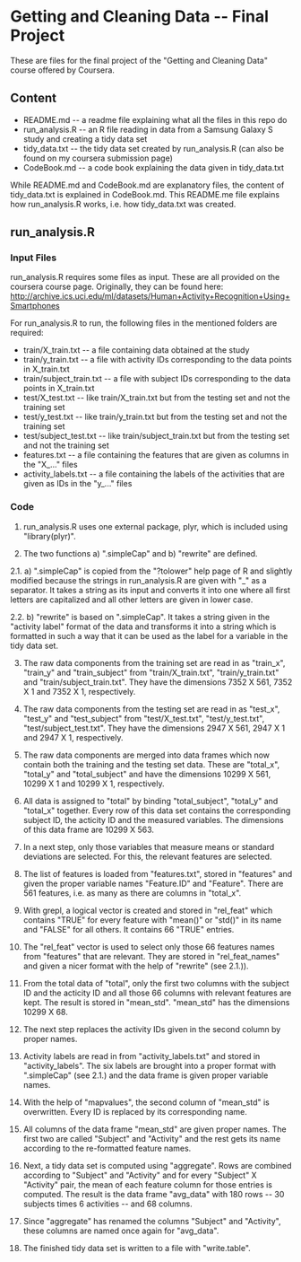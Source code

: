 # Getting and Cleaning Data -- Final Project

These are files for the final project of the "Getting and Cleaning Data" course offered by Coursera.

## Content
- README.md -- a readme file explaining what all the files in this repo do
- run_analysis.R -- an R file reading in data from a Samsung Galaxy S study and creating a tidy data set
- tidy_data.txt -- the tidy data set created by run_analysis.R (can also be found on my coursera submission page)
- CodeBook.md -- a code book explaining the data given in tidy_data.txt

While README.md and CodeBook.md are explanatory files, the content of tidy_data.txt is explained in CodeBook.md. 
This README.me file explains how run_analysis.R works, i.e. how tidy_data.txt was created.

## run_analysis.R

### Input Files

run_analysis.R requires some files as input. These are all provided on the coursera course page. Originally, they 
can be found here: http://archive.ics.uci.edu/ml/datasets/Human+Activity+Recognition+Using+Smartphones

For run_analysis.R to run, the following files in the mentioned folders are required:
- train/X_train.txt -- a file containing data obtained at the study
- train/y_train.txt -- a file with activity IDs corresponding to the data points in X_train.txt
- train/subject_train.txt -- a file with subject IDs corresponding to the data points in X_train.txt
- test/X_test.txt -- like train/X_train.txt but from the testing set and not the training set
- test/y_test.txt -- like train/y_train.txt but from the testing set and not the training set
- test/subject_test.txt -- like train/subject_train.txt but from the testing set and not the training set
- features.txt -- a file containing the features that are given as columns in the "X_..." files
- activity_labels.txt -- a file containing the labels of the activities that are given as IDs in the "y_..." files

### Code

1. run_analysis.R uses one external package, plyr, which is included using "library(plyr)".

2. The two functions a) ".simpleCap" and b) "rewrite" are defined. 

2.1. a) ".simpleCap" is copied from the "?tolower" help page of R and slightly modified because the strings in 
run_analysis.R are given with "_" as a separator. It takes a string as its input and converts it into one where all 
first letters are capitalized and all other letters are given in lower case.

2.2. b) "rewrite" is based on ".simpleCap". It takes a string given in the "activity label" format of the data and transforms
it into a string which is formatted in such a way that it can be used as the label for a variable in the tidy data 
set.

3. The raw data components from the training set are read in as "train_x", "train_y" and "train_subject" from 
"train/X_train.txt", "train/y_train.txt" and "train/subject_train.txt". They have the dimensions 7352 X 561, 7352 X 1 and 
7352 X 1, respectively.

4. The raw data components from the testing set are read in as "test_x", "test_y" and "test_subject" from
"test/X_test.txt", "test/y_test.txt", "test/subject_test.txt". They have the dimensions 2947 X 561, 2947 X 1 and 2947 X 1, 
respectively.

5. The raw data components are merged into data frames which now contain both the training and the testing set data.
These are "total_x", "total_y" and "total_subject" and have the dimensions 10299 X 561, 10299 X 1 and 10299 X 1,
respectively.

6. All data is assigned to "total" by binding "total_subject", "total_y" and "total_x" together. Every row of this data 
set contains the corresponding subject ID, the acticity ID and the measured variables. The dimensions of this data frame
are 10299 X 563.

7. In a next step, only those variables that measure means or standard deviations are selected. For this, the relevant
features are selected.

8. The list of features is loaded from "features.txt", stored in "features" and given the proper variable names "Feature.ID" 
and "Feature". There are 561 features, i.e. as many as there are columns in "total_x".

9. With grepl, a logical vector is created and stored in "rel_feat" which contains "TRUE" for every feature with "mean()"
or "std()" in its name and "FALSE" for all others. It contains 66 "TRUE" entries.

10. The "rel_feat" vector is used to select only those 66 features names from "features" that are relevant. They are 
stored in "rel_feat_names" and given a nicer format with the help of "rewrite" (see 2.1.)). 

11. From the total data of "total", only the first two columns with the subject ID and the acticity ID and all those 66
columns with relevant features are kept. The result is stored in "mean_std". "mean_std" has the dimensions 10299 X 68.

12. The next step replaces the activity IDs given in the second column by proper names.

13. Activity labels are read in from "activity_labels.txt" and stored in "activity_labels". The six labels are brought 
into a proper format with ".simpleCap" (see 2.1.) and the data frame is given proper variable names.

14. With the help of "mapvalues", the second column of "mean_std" is overwritten. Every ID is replaced by its
corresponding name.

15. All columns of the data frame "mean_std" are given proper names. The first two are called "Subject" and "Activity"
and the rest gets its name according to the re-formatted feature names.

16. Next, a tidy data set is computed using "aggregate". Rows are combined according to "Subject" and "Activity" and
for every "Subject" X "Activity" pair, the mean of each feature column for those entries is computed. The result is the
data frame "avg_data" with 180 rows -- 30 subjects times 6 activities -- and 68 columns.

17. Since "aggregate" has renamed the columns "Subject" and "Activity", these columns are named once again for "avg_data".

18. The finished tidy data set is written to a file with "write.table".
